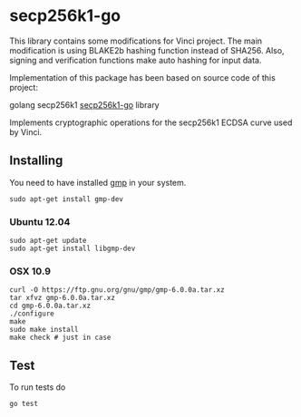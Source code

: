 # secp256k1-go

This library contains some modifications for Vinci project. The main modification is using BLAKE2b hashing function
instead of SHA256. Also, signing and verification functions make auto hashing for input data.

Implementation of this package has been based on source code of this project:

golang secp256k1 [secp256k1-go](https://github.com/haltingstate/secp256k1-go) library

Implements cryptographic operations for the secp256k1 ECDSA curve used by Vinci.

## Installing

You need to have installed [gmp](https://gmplib.org/) in your system.

	sudo apt-get install gmp-dev

### Ubuntu 12.04

	sudo apt-get update
	sudo apt-get install libgmp-dev

### OSX 10.9

	curl -O https://ftp.gnu.org/gnu/gmp/gmp-6.0.0a.tar.xz
	tar xfvz gmp-6.0.0a.tar.xz
	cd gmp-6.0.0a.tar.xz
	./configure
	make
	sudo make install
	make check # just in case

## Test

To run tests do

	go test
